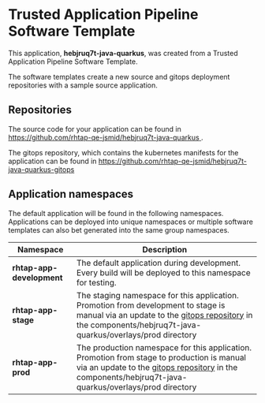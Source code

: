 # Trusted Application Pipeline Software Template

This application, **hebjruq7t-java-quarkus**, was created from a Trusted Application Pipeline Software Template.

The software templates create a new source and gitops deployment repositories with a sample source application. 

## Repositories

The source code for your application can be found in [https://github.com/rhtap-qe-jsmid/hebjruq7t-java-quarkus ](https://github.com/rhtap-qe-jsmid/hebjruq7t-java-quarkus ).
 
The gitops repository, which contains the kubernetes manifests for the application can be found in 
[https://github.com/rhtap-qe-jsmid/hebjruq7t-java-quarkus-gitops ](https://github.com/rhtap-qe-jsmid/hebjruq7t-java-quarkus-gitops ) 

## Application namespaces 

The default application will be found in the following namespaces. Applications can be deployed into unique namespaces or multiple software templates can also bet generated into the same group namespaces.  

|  Namespace   |  Description   |  
| -------- | -------- |   
| **rhtap-app-development** | The default application during development. Every build will be deployed to this namespace for testing. | 
| **rhtap-app-stage** | The staging namespace for this application. Promotion from development to stage is manual via an update to the [gitops repository](https://github.com/rhtap-qe-jsmid/hebjruq7t-java-quarkus-gitops ) in the components/hebjruq7t-java-quarkus/overlays/prod directory |  
| **rhtap-app-prod** | The production namespace for this application. Promotion from stage to production is manual via an update to the [gitops repository](https://github.com/rhtap-qe-jsmid/hebjruq7t-java-quarkus-gitops ) in the components/hebjruq7t-java-quarkus/overlays/prod directory | 